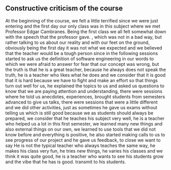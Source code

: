

## Constructive criticism of the course

At the beginning of the course, we felt a little terrified since we were just entering and the first day our only class was in this subject where we met Professor Edgar Cambranes. Being the first class we all felt somewhat down with the speech that the professor gave. , which was not in a bad way, but rather talking to us about our reality and with our feet on the ground, obviously being the first day it was not what we expected and we believed that the teacher would be a tough person since in the following sessions started to ask us the definition of software engineering in our words to which we were afraid to answer for fear that our concept was wrong, but the truth is that he is a great teacher, because he always does not speak the truth, he is a teacher who likes what he does and we consider that it is good that it is hard because we have to fight and make an effort so that things turn out well for us, he explained the topics to us and asked us questions to know that we are paying attention and understanding, there were sessions where he told us anecdotes, experiences, brought students from semesters 
advanced to give us talks, there were sessions that were a little different and we did other activities, just as sometimes he gave us exams without telling us which is still good because we as students should always be prepared, we consider that he teaches his subject very well, he is a teacher who helped us a lot in this first semester, we learned many new things and also external things on our own, we learned to use tools that we did not know before and everything is positive, he also started making calls to us to see progress of our project and he gave us feedback, to close we want to say He is not the typical teacher who always teaches the same way, he makes his class very fun, he tries new things, he varies his classes and we think it was quite good, he is a teacher who wants to see his students grow and the vibe that he has is good. transmit to his students.






